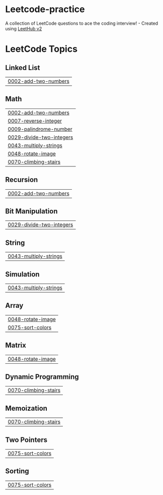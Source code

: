 # Leetcode-practice
A collection of LeetCode questions to ace the coding interview! - Created using [LeetHub v2](https://github.com/arunbhardwaj/LeetHub-2.0)

<!---LeetCode Topics Start-->
# LeetCode Topics
## Linked List
|  |
| ------- |
| [0002-add-two-numbers](https://github.com/Sujitha4-R/Leetcode-practice/tree/master/0002-add-two-numbers) |
## Math
|  |
| ------- |
| [0002-add-two-numbers](https://github.com/Sujitha4-R/Leetcode-practice/tree/master/0002-add-two-numbers) |
| [0007-reverse-integer](https://github.com/Sujitha4-R/Leetcode-practice/tree/master/0007-reverse-integer) |
| [0009-palindrome-number](https://github.com/Sujitha4-R/Leetcode-practice/tree/master/0009-palindrome-number) |
| [0029-divide-two-integers](https://github.com/Sujitha4-R/Leetcode-practice/tree/master/0029-divide-two-integers) |
| [0043-multiply-strings](https://github.com/Sujitha4-R/Leetcode-practice/tree/master/0043-multiply-strings) |
| [0048-rotate-image](https://github.com/Sujitha4-R/Leetcode-practice/tree/master/0048-rotate-image) |
| [0070-climbing-stairs](https://github.com/Sujitha4-R/Leetcode-practice/tree/master/0070-climbing-stairs) |
## Recursion
|  |
| ------- |
| [0002-add-two-numbers](https://github.com/Sujitha4-R/Leetcode-practice/tree/master/0002-add-two-numbers) |
## Bit Manipulation
|  |
| ------- |
| [0029-divide-two-integers](https://github.com/Sujitha4-R/Leetcode-practice/tree/master/0029-divide-two-integers) |
## String
|  |
| ------- |
| [0043-multiply-strings](https://github.com/Sujitha4-R/Leetcode-practice/tree/master/0043-multiply-strings) |
## Simulation
|  |
| ------- |
| [0043-multiply-strings](https://github.com/Sujitha4-R/Leetcode-practice/tree/master/0043-multiply-strings) |
## Array
|  |
| ------- |
| [0048-rotate-image](https://github.com/Sujitha4-R/Leetcode-practice/tree/master/0048-rotate-image) |
| [0075-sort-colors](https://github.com/Sujitha4-R/Leetcode-practice/tree/master/0075-sort-colors) |
## Matrix
|  |
| ------- |
| [0048-rotate-image](https://github.com/Sujitha4-R/Leetcode-practice/tree/master/0048-rotate-image) |
## Dynamic Programming
|  |
| ------- |
| [0070-climbing-stairs](https://github.com/Sujitha4-R/Leetcode-practice/tree/master/0070-climbing-stairs) |
## Memoization
|  |
| ------- |
| [0070-climbing-stairs](https://github.com/Sujitha4-R/Leetcode-practice/tree/master/0070-climbing-stairs) |
## Two Pointers
|  |
| ------- |
| [0075-sort-colors](https://github.com/Sujitha4-R/Leetcode-practice/tree/master/0075-sort-colors) |
## Sorting
|  |
| ------- |
| [0075-sort-colors](https://github.com/Sujitha4-R/Leetcode-practice/tree/master/0075-sort-colors) |
<!---LeetCode Topics End-->